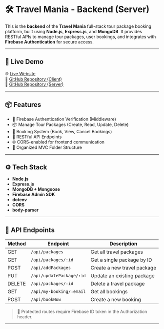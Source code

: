 # 🛠️ Travel Mania - Backend (Server)

This is the **backend** of the **Travel Mania** full-stack tour package booking platform, built using **Node.js**, **Express.js**, and **MongoDB**. It provides RESTful APIs to manage tour packages, user bookings, and integrates with **Firebase Authentication** for secure access.

---

## 🚀 Live Demo

🌐 [Live Website](https://travel-mania-nayeem129.netlify.app/)  
🔗 [GitHub Repository (Client)](https://github.com/Programming-Hero-Web-Course4/b11a11-client-side-nayeem2912)  
🔗 [GitHub Repository (Server)](https://github.com/Programming-Hero-Web-Course4/b11a11-server-side-nayeem2912)  


---

## 📦 Features

- 🔐 Firebase Authentication Verification (Middleware)
- 📦 Manage Tour Packages (Create, Read, Update, Delete)
- 📅 Booking System (Book, View, Cancel Bookings)
- 🧾 RESTful API Endpoints
- 🌐 CORS-enabled for frontend communication
- 📁 Organized MVC Folder Structure

---

## ⚙️ Tech Stack

- **Node.js**
- **Express.js**
- **MongoDB + Mongoose**
- **Firebase Admin SDK**
- **dotenv**
- **CORS**
- **body-parser**

---

## 🧪 API Endpoints

| Method | Endpoint              | Description                      |
|--------|-----------------------|----------------------------------|
| GET    | `/api/packages`       | Get all travel packages          |
| GET    | `/api/packages/:id`   | Get a single package by ID       |
| POST   | `/api/addPackages`       | Create a new travel package      |
| PUT    | `/api/updatePackage/:id`   | Update an existing package       |
| DELETE | `/api/packages/:id`   | Delete a travel package          |
| GET    | `/api/my-booking/:email`       | Get all bookings |
| POST   | `/api/bookNow`       | Create a new booking             |
              

> 🔐 Protected routes require Firebase ID token in the Authorization header.

---